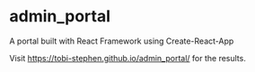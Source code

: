 # admin_portal
A portal built with React Framework using Create-React-App

Visit https://tobi-stephen.github.io/admin_portal/ for the results.